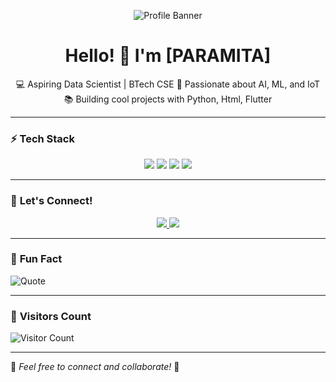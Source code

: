<!-- Banner -->
<p align="center">
  <img src="https://https://github.com/Rai2608/blob/main/banner.png" alt="Profile Banner">
</p>

<!-- Introduction -->
<h1 align="center">Hello! 👋 I'm [PARAMITA]</h1>
<p align="center">
  💻 Aspiring Data Scientist | BTech CSE  
  🚀 Passionate about AI, ML, and IoT  
  📚 Building cool projects with Python, Html, Flutter
</p>

---

### ⚡ **Tech Stack**
<p align="center">
  <img src="https://img.shields.io/badge/-Python-3776AB?style=for-the-badge&logo=python&logoColor=white">
  <img src="https://img.shields.io/badge/-Machine%20Learning-F7931E?style=for-the-badge&logo=scikit-learn&logoColor=white">
  <img src="https://img.shields.io/badge/-Flutter-02569B?style=for-the-badge&logo=flutter&logoColor=white">
  <img src="https://img.shields.io/badge/-ESP32-323E48?style=for-the-badge&logo=esp32&logoColor=white">
</p>

---

### 📣 **Let's Connect!**
<p align="center">
  <a href="https://www.linkedin.com/in/paramita-das-14116b2b4/">
    <img src="https://img.shields.io/badge/-LinkedIn-0077B5?style=for-the-badge&logo=linkedin&logoColor=white">
  </a>
  <a href="mailto:paro.rai13082604@gmail.com.com">
    <img src="https://img.shields.io/badge/-Email-D14836?style=for-the-badge&logo=gmail&logoColor=white">
  </a>
</p>

---

### 🎯 **Fun Fact**
![Quote](https://quotes-github-readme.vercel.app/api?type=horizontal&theme=dark)

---

### 🚀 **Visitors Count**
![Visitor Count](https://komarev.com/ghpvc/?username=your-username&color=brightgreen)

---

🌟 _Feel free to connect and collaborate!_ 🚀

